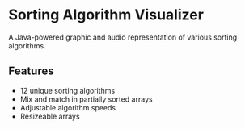 # Sorting Algorithm Visualizer

A Java-powered graphic and audio representation of various sorting algorithms.

## Features

- 12 unique sorting algorithms
- Mix and match in partially sorted arrays
- Adjustable algorithm speeds
- Resizeable arrays